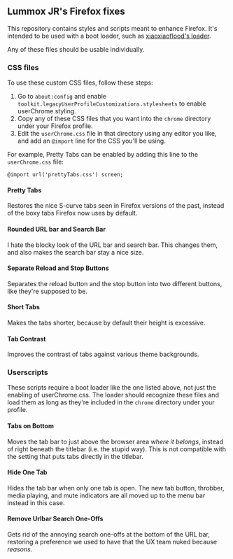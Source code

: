 ## Lummox JR's Firefox fixes

This repository contains styles and scripts meant to enhance Firefox. It's intended to be used with a boot loader, such as [xiaoxiaoflood's loader](https://github.com/xiaoxiaoflood/firefox-scripts/).

Any of these files should be usable individually.

### CSS files

To use these custom CSS files, follow these steps:

1. Go to `about:config` and enable `toolkit.legacyUserProfileCustomizations.stylesheets` to enable userChrome styling.
2. Copy any of these CSS files that you want into the `chrome` directory under your Firefox profile.
3. Edit the `userChrome.css` file in that directory using any editor you like, and add an `@import` line for the CSS you'll be using.

For example, Pretty Tabs can be enabled by adding this line to the `userChrome.css` file:

`@import url('prettyTabs.css') screen;`

#### Pretty Tabs

Restores the nice S-curve tabs seen in Firefox versions of the past, instead of the boxy tabs Firefox now uses by default.

#### Rounded URL bar and Search Bar

I hate the blocky look of the URL bar and search bar. This changes them, and also makes the search bar stay a nice size.

#### Separate Reload and Stop Buttons

Separates the reload button and the stop button into two different buttons, like they're supposed to be.

#### Short Tabs

Makes the tabs shorter, because by default their height is excessive.

#### Tab Contrast

Improves the contrast of tabs against various theme backgrounds.

### Userscripts

These scripts require a boot loader like the one listed above, not just the enabling of userChrome.css. The loader should recognize these files and load them as long as they're included in the `chrome` directory under your profile.

#### Tabs on Bottom

Moves the tab bar to just above the browser area *where it belongs*, instead of right beneath the titlebar (i.e. the stupid way). This is not compatible with the setting that puts tabs directly in the titlebar.

#### Hide One Tab

Hides the tab bar when only one tab is open. The new tab button, throbber, media playing, and mute indicators are all moved up to the menu bar instead in this case.

#### Remove Urlbar Search One-Offs

Gets rid of the annoying search one-offs at the bottom of the URL bar, restoring a preference we used to have that the UX team nuked because *reasons*.

